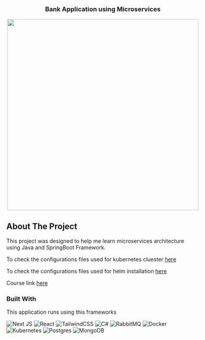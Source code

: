 
<div align="center">

  <h3 align="center">Bank Application using Microservices</h3>
  <img src="https://youthtimemag.com/wp-content/uploads/2022/08/shutterstock_1900200964.png" width=500px />

</div>

<!-- ABOUT THE PROJECT -->

## About The Project

This project was designed to help me learn microservices architecture using Java and SpringBoot Framework.
<p>To check the configurations files used for kubernetes cluester  <a href="https://github.com/Dori7o/kubernetes">here</a></p>
<p>To check the configurations files used for helm installation <a href="https://github.com/Dori7o/helm">here</a></p>

Course link <a href="https://www.udemy.com/course/master-microservices-with-spring-docker-kubernetes/">here</a>

### Built With


This application runs using this frameworks

![Next JS](https://img.shields.io/badge/Next-black?style=for-the-badge&logo=next.js&logoColor=white)
![React](https://img.shields.io/badge/react-%2320232a.svg?style=for-the-badge&logo=react&logoColor=%2361DAFB)
![TailwindCSS](https://img.shields.io/badge/tailwindcss-%2338B2AC.svg?style=for-the-badge&logo=tailwind-css&logoColor=white)
![C#](https://img.shields.io/badge/c%23-%23239120.svg?style=for-the-badge&logo=csharp&logoColor=white)
![RabbitMQ](https://img.shields.io/badge/Rabbitmq-FF6600?style=for-the-badge&logo=rabbitmq&logoColor=white)
![Docker](https://img.shields.io/badge/docker-%230db7ed.svg?style=for-the-badge&logo=docker&logoColor=white)
![Kubernetes](https://img.shields.io/badge/kubernetes-%23326ce5.svg?style=for-the-badge&logo=kubernetes&logoColor=white)
![Postgres](https://img.shields.io/badge/postgres-%23316192.svg?style=for-the-badge&logo=postgresql&logoColor=white)
![MongoDB](https://img.shields.io/badge/MongoDB-%234ea94b.svg?style=for-the-badge&logo=mongodb&logoColor=white)
